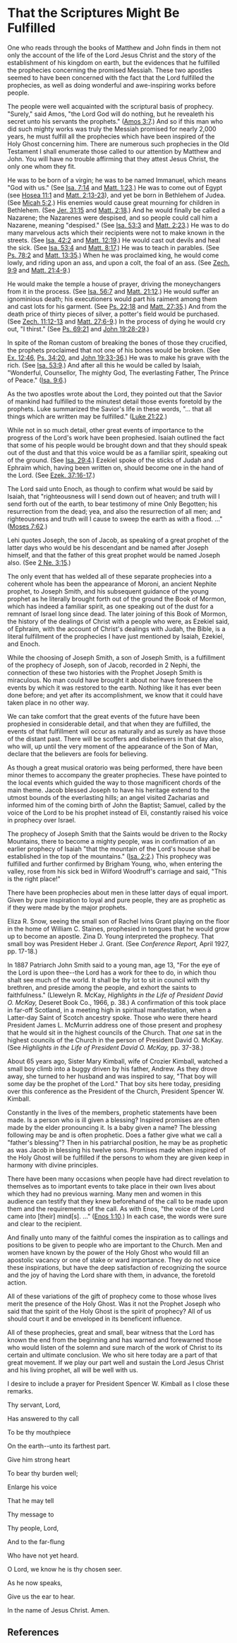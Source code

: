 # That the Scriptures Might Be Fulfilled

One who reads through the books of Matthew and John finds in them not only the
account of the life of the Lord Jesus Christ and the story of the
establishment of his kingdom on earth, but the evidences that he fulfilled the
prophecies concerning the promised Messiah. These two apostles seemed to have
been concerned with the fact that the Lord fulfilled the prophecies, as well
as doing wonderful and awe-inspiring works before people.

The people were well acquainted with the scriptural basis of prophecy.
"Surely," said Amos, "the Lord God will do nothing, but he revealeth his
secret unto his servants the prophets." ([Amos
3:7](/scriptures/ot/amos/3.7?lang=eng#6).) And so if this man who did such
mighty works was truly the Messiah promised for nearly 2,000 years, he must
fulfill all the prophecies which have been inspired of the Holy Ghost
concerning him. There are numerous such prophecies in the Old Testament I
shall enumerate those called to our attention by Matthew and John. You will
have no trouble affirming that they attest Jesus Christ, the only one whom
they fit.

He was to be born of a virgin; he was to be named Immanuel, which means "God
with us." (See [Isa. 7:14](/scriptures/ot/isa/7.14?lang=eng#13) and [Matt.
1:23](/scriptures/nt/matt/1.23?lang=eng#22).) He was to come out of Egypt (see
[Hosea 11:1](/scriptures/ot/hosea/11.1?lang=eng#0) and [Matt.
2:13-23](/scriptures/nt/matt/2.13-23?lang=eng#12)), and yet be born in
Bethlehem of Judea. (See [Micah 5:2](/scriptures/ot/micah/5.2?lang=eng#1).)
His enemies would cause great mourning for children in Bethlehem. (See [Jer.
31:15](/scriptures/ot/jer/31.15?lang=eng#14) and [Matt.
2:18](/scriptures/nt/matt/2.18?lang=eng#17).) And he would finally be called a
Nazarene; the Nazarenes were despised, and so people could call him a
Nazarene, meaning "despised." (See [Isa.
53:3](/scriptures/ot/isa/53.3?lang=eng#2) and [Matt.
2:23](/scriptures/nt/matt/2.23?lang=eng#22).) He was to do many marvelous acts
which their recipients were not to make known in the streets. (See [Isa.
42:2](/scriptures/ot/isa/42.2?lang=eng#1) and [Matt.
12:19](/scriptures/nt/matt/12.19?lang=eng#18).) He would cast out devils and
heal the sick. (See [Isa. 53:4](/scriptures/ot/isa/53.4?lang=eng#3) and [Matt.
8:17](/scriptures/nt/matt/8.17?lang=eng#16).) He was to teach in parables.
(See [Ps. 78:2](/scriptures/ot/ps/78.2?lang=eng#1) and [Matt.
13:35](/scriptures/nt/matt/13.35?lang=eng#34).) When he was proclaimed king,
he would come lowly, and riding upon an ass, and upon a colt, the foal of an
ass. (See [Zech. 9:9](/scriptures/ot/zech/9.9?lang=eng#8) and [Matt.
21:4-9](/scriptures/nt/matt/21.4-9?lang=eng#3).)

He would make the temple a house of prayer, driving the moneychangers from it
in the process. (See [Isa. 56:7](/scriptures/ot/isa/56.7?lang=eng#6) and
[Matt. 21:12](/scriptures/nt/matt/21.12?lang=eng#11).) He would suffer an
ignominious death; his executioners would part his raiment among them and cast
lots for his garment. (See [Ps. 22:18](/scriptures/ot/ps/22.18?lang=eng#17)
and [Matt. 27:35](/scriptures/nt/matt/27.35?lang=eng#34).) And from the death
price of thirty pieces of silver, a potter's field would be purchased. (See
[Zech. 11:12-13](/scriptures/ot/zech/11.12-13?lang=eng#11) and [Matt.
27:6-9](/scriptures/nt/matt/27.6-9?lang=eng#5).) In the process of dying he
would cry out, "I thirst." (See [Ps.
69:21](/scriptures/ot/ps/69.21?lang=eng#20) and [John
19:28-29](/scriptures/nt/john/19.28-29?lang=eng#27).)

In spite of the Roman custom of breaking the bones of those they crucified,
the prophets proclaimed that not one of his bones would be broken. (See [Ex.
12:46](/scriptures/ot/ex/12.46?lang=eng#45), [Ps.
34:20](/scriptures/ot/ps/34.20?lang=eng#19), and [John
19:33-36](/scriptures/nt/john/19.33-36?lang=eng#32).) He was to make his grave
with the rich. (See [Isa. 53:9](/scriptures/ot/isa/53.9?lang=eng#8).) And
after all this he would be called by Isaiah, "Wonderful, Counsellor, The
mighty God, The everlasting Father, The Prince of Peace." ([Isa.
9:6](/scriptures/ot/isa/9.6?lang=eng#5).)

As the two apostles wrote about the Lord, they pointed out that the Savior of
mankind had fulfilled to the minutest detail those events foretold by the
prophets. Luke summarized the Savior's life in these words, "... that all things
which are written may be fulfilled." ([Luke
21:22](/scriptures/nt/luke/21.22?lang=eng#21).)

While not in so much detail, other great events of importance to the progress
of the Lord's work have been prophesied. Isaiah outlined the fact that some of
his people would be brought down and that they should speak out of the dust
and that this voice would be as a familiar spirit, speaking out of the ground.
(See [Isa. 29:4](/scriptures/ot/isa/29.4?lang=eng#3).) Ezekiel spoke of the
sticks of Judah and Ephraim which, having been written on, should become one
in the hand of the Lord. (See [Ezek.
37:16-17](/scriptures/ot/ezek/37.16-17?lang=eng#15).)

The Lord said unto Enoch, as though to confirm what would be said by Isaiah,
that "righteousness will I send down out of heaven; and truth will I send
forth out of the earth, to bear testimony of mine Only Begotten; his
resurrection from the dead; yea, and also the resurrection of all men; and
righteousness and truth will I cause to sweep the earth as with a flood. ..."
([Moses 7:62](/scriptures/pgp/moses/7.62?lang=eng#61).)

Lehi quotes Joseph, the son of Jacob, as speaking of a great prophet of the
latter days who would be his descendant and be named after Joseph himself, and
that the father of this great prophet would be named Joseph also. (See [2 Ne.
3:15](/scriptures/bofm/2-ne/3.15?lang=eng#14).)

The only event that has welded all of these separate prophecies into a
coherent whole has been the appearance of Moroni, an ancient Nephite prophet,
to Joseph Smith, and his subsequent guidance of the young prophet as he
literally brought forth out of the ground the Book of Mormon, which has indeed
a familiar spirit, as one speaking out of the dust for a remnant of Israel
long since dead. The later joining of this Book of Mormon, the history of the
dealings of Christ with a people who were, as Ezekiel said, of Ephraim, with
the account of Christ's dealings with Judah, the Bible, is a literal
fulfillment of the prophecies I have just mentioned by Isaiah, Ezekiel, and
Enoch.

While the choosing of Joseph Smith, a son of Joseph Smith, is a fulfillment of
the prophecy of Joseph, son of Jacob, recorded in 2 Nephi, the connection of
these two histories with the Prophet Joseph Smith is miraculous. No man could
have brought it about nor have foreseen the events by which it was restored to
the earth. Nothing like it has ever been done before; and yet after its
accomplishment, we know that it could have taken place in no other way.

We can take comfort that the great events of the future have been prophesied
in considerable detail, and that when they are fulfilled, the events of that
fulfillment will occur as naturally and as surely as have those of the distant
past. There will be scoffers and disbelievers in that day also, who will, up
until the very moment of the appearance of the Son of Man, declare that the
believers are fools for believing.

As though a great musical oratorio was being performed, there have been minor
themes to accompany the greater prophecies. These have pointed to the local
events which guided the way to those magnificent chords of the main theme.
Jacob blessed Joseph to have his heritage extend to the utmost bounds of the
everlasting hills; an angel visited Zacharias and informed him of the coming
birth of John the Baptist; Samuel, called by the voice of the Lord to be his
prophet instead of Eli, constantly raised his voice in prophecy over Israel.

The prophecy of Joseph Smith that the Saints would be driven to the Rocky
Mountains, there to become a mighty people, was in confirmation of an earlier
prophecy of Isaiah "that the mountain of the Lord's house shall be established
in the top of the mountains." ([Isa. 2:2](/scriptures/ot/isa/2.2?lang=eng#1).)
This prophecy was fulfilled and further confirmed by Brigham Young, who, when
entering the valley, rose from his sick bed in Wilford Woodruff's carriage and
said, "This is the right place!"

There have been prophecies about men in these latter days of equal import.
Given by pure inspiration to loyal and pure people, they are as prophetic as
if they were made by the major prophets.

Eliza R. Snow, seeing the small son of Rachel Ivins Grant playing on the floor
in the home of William C. Staines, prophesied in tongues that he would grow up
to become an apostle. Zina D. Young interpreted the prophecy. That small boy
was President Heber J. Grant. (See _Conference Report,_ April 1927, pp.
17-18.)

In 1887 Patriarch John Smith said to a young man, age 13, "For the eye of the
Lord is upon thee--the Lord has a work for thee to do, in which thou shalt see
much of the world. It shall be thy lot to sit in council with thy brethren,
and preside among the people, and exhort the saints to faithfulness."
(Llewelyn R. McKay, _Highlights in the Life of President David O. McKay,_
Deseret Book Co., 1966, p. 38.) A confirmation of this took place in far-off
Scotland, in a meeting high in spiritual manifestation, when a Latter-day
Saint of Scotch ancestry spoke. Those who were there heard President James L.
McMurrin address one of those present and prophesy that he would sit in the
highest councils of the Church. That _one_ sat in the highest councils of the
Church in the person of President David O. McKay. (See _Highlights in the Life
of President David O. McKay,_ pp. 37-38.)

About 65 years ago, Sister Mary Kimball, wife of Crozier Kimball, watched a
small boy climb into a buggy driven by his father, Andrew. As they drove away,
she turned to her husband and was inspired to say, "That boy will some day be
the prophet of the Lord." That boy sits here today, presiding over this
conference as the President of the Church, President Spencer W. Kimball.

Constantly in the lives of the members, prophetic statements have been made.
Is a person who is ill given a blessing? Inspired promises are often made by
the elder pronouncing it. Is a baby given a name? The blessing following may
be and is often prophetic. Does a father give what we call a "father's
blessing"? Then in his patriarchal position, he may be as prophetic as was
Jacob in blessing his twelve sons. Promises made when inspired of the Holy
Ghost will be fulfilled if the persons to whom they are given keep in harmony
with divine principles.

There have been many occasions when people have had direct revelation to
themselves as to important events to take place in their own lives about which
they had no previous warning. Many men and women in this audience can testify
that they knew beforehand of the call to be made upon them and the
requirements of the call. As with Enos, "the voice of the Lord came into
[their] mind[s]. ..." ([Enos 1:10](/scriptures/bofm/enos/1.10?lang=eng#9).) In
each case, the words were sure and clear to the recipient.

And finally unto many of the faithful comes the inspiration as to callings and
positions to be given to people who are important to the Church. Men and women
have known by the power of the Holy Ghost who would fill an apostolic vacancy
or one of stake or ward importance. They do not voice these inspirations, but
have the deep satisfaction of recognizing the source and the joy of having the
Lord share with them, in advance, the foretold action.

All of these variations of the gift of prophecy come to those whose lives
merit the presence of the Holy Ghost. Was it not the Prophet Joseph who said
that the spirit of the Holy Ghost is the spirit of prophecy? All of us should
court it and be enveloped in its beneficent influence.

All of these prophecies, great and small, bear witness that the Lord has known
the end from the beginning and has warned and forewarned those who would
listen of the solemn and sure march of the work of Christ to its certain and
ultimate conclusion. We who sit here today are a part of that great movement.
If we play our part well and sustain the Lord Jesus Christ and his living
prophet, all will be well with us.

I desire to include a prayer for President Spencer W. Kimball as I close these
remarks.

Thy servant, Lord,

Has answered to thy call

To be thy mouthpiece

On the earth--unto its farthest part.

Give him strong heart

To bear thy burden well;

Enlarge his voice

That he may tell

Thy message to

Thy people, Lord,

And to the far-flung

Who have not yet heard.

O Lord, we know he is thy chosen seer.

As he now speaks,

Give us the ear to hear.

In the name of Jesus Christ. Amen.

## References

